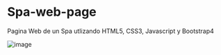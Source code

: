 # Spa-web-page
Pagina Web de un Spa utlizando HTML5, CSS3, Javascript y Bootstrap4

![image](https://user-images.githubusercontent.com/30531913/233520433-35e50aab-df4e-4b0a-b02b-e93a6fb5c0cd.png)

